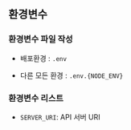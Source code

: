 ## 환경변수

### 환경변수 파일 작성

- 배포환경 : `.env`

- 다른 모든 환경 : `.env.{NODE_ENV}`

### 환경변수 리스트

- `SERVER_URI`: API 서버 URI
